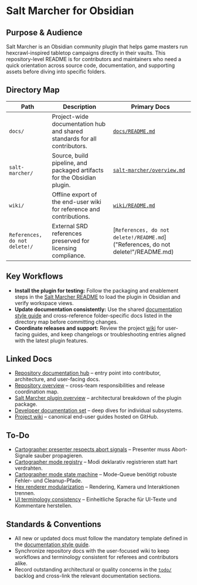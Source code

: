 # Salt Marcher for Obsidian

## Purpose & Audience
Salt Marcher is an Obsidian community plugin that helps game masters run hexcrawl-inspired tabletop campaigns directly in their vaults. This repository-level README is for contributors and maintainers who need a quick orientation across source code, documentation, and supporting assets before diving into specific folders.

## Directory Map
| Path | Description | Primary Docs |
| --- | --- | --- |
| `docs/` | Project-wide documentation hub and shared standards for all contributors. | [`docs/README.md`](docs/README.md) |
| `salt-marcher/` | Source, build pipeline, and packaged artifacts for the Obsidian plugin. | [`salt-marcher/overview.md`](salt-marcher/overview.md) |
| `wiki/` | Offline export of the end-user wiki for reference and contributions. | [`wiki/README.md`](wiki/README.md) |
| `References, do not delete!/` | External SRD references preserved for licensing compliance. | [`References, do not delete!/README.md`]("References, do not delete!"/README.md) |

## Key Workflows
- **Install the plugin for testing:** Follow the packaging and enablement steps in the [Salt Marcher README](salt-marcher/README.md) to load the plugin in Obsidian and verify workspace views.
- **Update documentation consistently:** Use the shared [documentation style guide](docs/style-guide.md) and cross-reference folder-specific docs listed in the directory map before committing changes.
- **Coordinate releases and support:** Review the project [wiki](wiki/README.md) for user-facing guides, and keep changelogs or troubleshooting entries aligned with the latest plugin features.

## Linked Docs
- [Repository documentation hub](docs/README.md) – entry point into contributor, architecture, and user-facing docs.
- [Repository overview](docs/repository-overview.md) – cross-team responsibilities and release coordination map.
- [Salt Marcher plugin overview](salt-marcher/overview.md) – architectural breakdown of the plugin package.
- [Developer documentation set](salt-marcher/docs/README.md) – deep dives for individual subsystems.
- [Project wiki](wiki/README.md) – canonical end-user guides hosted on GitHub.

## To-Do
- [Cartographer presenter respects abort signals](todo/cartographer-presenter-abort-handling.md) – Presenter muss Abort-Signale sauber propagieren.
- [Cartographer mode registry](todo/cartographer-mode-registry.md) – Modi deklarativ registrieren statt hart verdrahten.
- [Cartographer mode state machine](todo/cartographer-mode-state-machine.md) – Mode-Queue benötigt robuste Fehler- und Cleanup-Pfade.
- [Hex renderer modularization](todo/hex-renderer-modularization.md) – Rendering, Kamera und Interaktionen trennen.
- [UI terminology consistency](todo/ui-terminology-consistency.md) – Einheitliche Sprache für UI-Texte und Kommentare herstellen.

## Standards & Conventions
- All new or updated docs must follow the mandatory template defined in the [documentation style guide](docs/style-guide.md).
- Synchronize repository docs with the user-focused wiki to keep workflows and terminology consistent for referees and contributors alike.
- Record outstanding architectural or quality concerns in the [`todo/`](todo/README.md) backlog and cross-link the relevant documentation sections.
